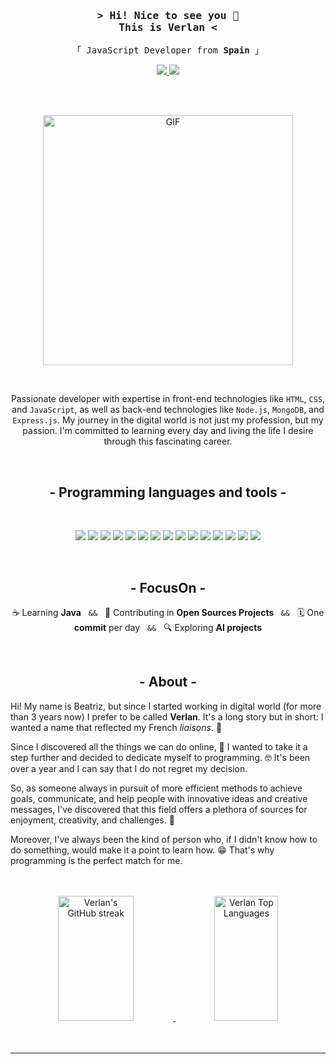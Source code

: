 <!-- Intro --> 
<h3 align="center">
  <samp>
    > Hi! Nice to see you 👋 <br> This is
      <b>Verlan</b> <
  </samp>
</h3>

<p align="center">
  <samp>
  「 JavaScript Developer from <b>Spain</b> 」
  </samp>
</p>

<!-- <a href="https://git.io/typing-svg"><img src="https://readme-typing-svg.herokuapp.com?font=Cascadia+Code&pause=1000&color=38A19C&random=false&width=435&lines=Verlan" alt="Typing SVG" /></a>-->

<p align="center">
  <a href="https://www.linkedin.com/in/beatriz-martinez-larrucea/">
    <img src="https://img.shields.io/static/v1?label=&message=LinkedIn&color=blue&logo=Linkedin&logoColor=white&style=for-the-badge">
  </a>
  <a href="mailto:bemart93@gmail.com">
    <img src="https://img.shields.io/static/v1?label=&message=Gmail&color=DC143C&logo=Gmail&logoColor=white&style=for-the-badge"> 
  </a>
</p>

<br>
<br>

<p align="center">
  <!--<img width="25%" align="right" alt="GIF" src="https://i.pinimg.com/564x/35/33/fa/3533fa8ee3c597ebc833357920476e79.jpg"/>-->
  <img width="400" alt= "GIF" src="https://media.giphy.com/media/LMcB8XospGZO8UQq87/giphy.gif" />
</p>
<br>
<p align=center>
  Passionate developer with expertise in front-end technologies like <code>HTML</code>, <code>CSS</code>, and <code>JavaScript</code>, as well as back-end technologies like <code>Node.js</code>, <code>MongoDB</code>, and <code>Express.js</code>. My journey in the digital world is not just my profession, but my passion. I'm committed to learning every day and living the life I desire through this fascinating career.
</p>
<br>

<!--<p align="center">
  <a href="#about">About</a> &#xa0; | &#xa0;
  <a href="#what-im-focused-on-2024">FocusOn</a> &#xa0; | &#xa0;
  <a href="#what-im-looking-for">Expectations</a>
</p> -->

<h2 align="center" id="languages">
  - Programming languages and tools -
</h2>
<br>
<p align="center">
  <img src="https://img.shields.io/badge/HTML5-E34F26?style=for-the-badge&logo=html5&logoColor=white" />
  <img src="https://img.shields.io/badge/CSS3-1572B6?style=for-the-badge&logo=css3&logoColor=white"/>
  <img src="https://img.shields.io/static/v1?label=&message=JavaScript&color=e8d44d&logo=javascript&logoColor=white&style=for-the-badge"/>
  <img src="https://img.shields.io/static/v1?label=&message=TypeScript&color=007acc&logo=typescript&logoColor=white&style=for-the-badge"/>
  <img src="https://img.shields.io/badge/-React-61DBFB?style=for-the-badge&labelColor=black&logo=react&logoColor=61DBFB"/>
  <img src="https://img.shields.io/badge/Angular-d6002f?style=for-the-badge&labelColor=black&logo=angular&logoColor=d6002f"/>
  <img src="https://img.shields.io/badge/Nodejs-3C873A?style=for-the-badge&labelColor=black&logo=node.js&logoColor=3C873A"/>
  <img src="https://img.shields.io/badge/Express.js-000000?style=for-the-badge&logo=express&logoColor=white"/>
  <img src="https://img.shields.io/badge/MongoDB-4EA94B?style=for-the-badge&logo=mongodb&logoColor=white"/>
  <img src="https://img.shields.io/badge/Sass-CC6699?style=for-the-badge&logo=sass&logoColor=white"/>
  <img src="https://img.shields.io/badge/Tailwind_CSS-092749?style=for-the-badge&logo=tailwindcss&logoColor=06B6D4&labelColor=000000"/>
  <img src="https://img.shields.io/badge/Markdown-000000?style=for-the-badge&logo=markdown&logoColor=white"/>
  <img src="https://img.shields.io/badge/Redux-593D88?style=for-the-badge&logo=redux&logoColor=white"/>
  <img src="https://img.shields.io/badge/Visual_Studio-0078d7?style=for-the-badge&logo=visual%20studio&logoColor=white"/>
  <img src="https://img.shields.io/badge/Git-F05032?style=for-the-badge&logo=git&logoColor=white"/>
</p>
<br>

<h2 align="center"> 
 - FocusOn -
</h2>
<p align="center">
  ☕ Learning <b>Java</b> &#xa0; <code>&&</code> &#xa0
  👯 Contributing in <b>Open Sources Projects </b> &#xa0; <code>&&</code> &#xa0
  🗓️ One <b>commit</b> per day &#xa0; <code>&&</code> &#xa0
  🔍 Exploring <b>AI projects</b>
</p>

<br>

<h2 align="center">
  - About -
</h2>

Hi! My name is Beatriz, but since I started working in digital world (for more than 3 years now) I prefer to be called **Verlan**. It's a long story but in short: I wanted a name that reflected my French *liaisons*. 🥐

Since I discovered all the things we can do online, 🤯 I wanted to take it a step further and decided to dedicate myself to programming. 🤓 It's been over a year and I can say that I do not regret my decision.

So, as someone always in pursuit of more efficient methods to achieve goals, communicate, and help people with innovative ideas and creative messages, I've discovered that this field offers a plethora of sources for enjoyment, creativity, and challenges. 🚀 

Moreover, I've always been the kind of person who, if I didn't know how to do something, would make it a point to learn how. 😁 That's why programming is the perfect match for me.
<br>

<!--## What I'm focused on 2024

- **Learning Java**. I believe it will complement my profile and provide me with additional resources to tackle new challenges.
- Contributing in **Open Source projects** because it's a great way to keep learning and collaborating with the community.
- **One commit** per day. I'm totally onboard with that (except maybe if I'm going travelling somewhere).
- Exploring **AI project**. I'm so curious about that.
- And of course, **enhancing my programming skills**. -->

<!--## What I'm looking for ##

Time, travelling, joy... 

These are few things that can sometimes feel just out of reach amidst the hustle of work, the weight of expectations, and the complexity of life worrie's. 

I'm on a quest for a fulfilling life, one where continuous learning and personal growth harmonize with moments of joy and adventure. I believe in a balanced life where work and personal aspirations complement each other. It's simple, yet profound: **I'm looking for a good life enriched by constant learning**. 

I think that's more than fair. -->
<br>
<br>
<div align="center">
<a href="https://github.com/verlandev">
    <img src="https://github-readme-streak-stats.herokuapp.com/?user=verlandev&theme=radical&border=7F3FBF&background=0D1117" alt="Verlan's GitHub streak" height="200px" width="49%"/>
  </a>
  <a href="https://github.com/verlandev">
    <img alt="Verlan Top Languages" src="https://denvercoder1-github-readme-stats.vercel.app/api/top-langs/?username=verlandev&langs_count=8&layout=compact&theme=react&border_color=7F3FBF&bg_color=0D1117&title_color=F85D7F&icon_color=F8D866" height="200px" width="45%"/>
  </a>
</div>
<br>
<!--
![Verlan's Graph](https://github-readme-activity-graph.vercel.app/graph?username=verlandev&custom_title=Verlan%20GitHub%20Activity%20Graph&bg_color=0D1117&color=7F3FBF&line=7F3FBF&point=7F3FBF&area_color=FFFFFF&title_color=FFFFFF&area=true) -->

<br>
<hr>
<br>


<!-- <p align="right">
  <a href="https://github.com/alsiam">
    <img src="https://github-profile-summary-cards.vercel.app/api/cards/profile-details?username=Bemart93&theme=radical" alt="Verlan's GitHub Contribution" width="70%"/>
  </a>
</p> -->



 



<!--</p>
<p align="center">
 <br>
  <h2 align="center">
     Trying to create user experiences: 
  </h2>
  <br>
  <br>
     <p align="center">📱 <strong>Responsive</strong> - 🚀 <strong>Dynamic</strong> - ⚛️ <strong>Different</strong> - 🖐️ <strong>Intuitive</strong> - 💥 <strong>Original</strong> -🛡️ <strong>Secure</strong></p>
      <br>
      <br>
      -->
<!--     <div align="center">
    <a href="https://github.com/Daggy1234">
     <img width="40%" src="https://github-readme-stats.vercel.app/api/top-langs/?username=Bemart93&layout=compact&theme=monokai&hide=glsl" />
  </a>
  </div> -->
</p>
